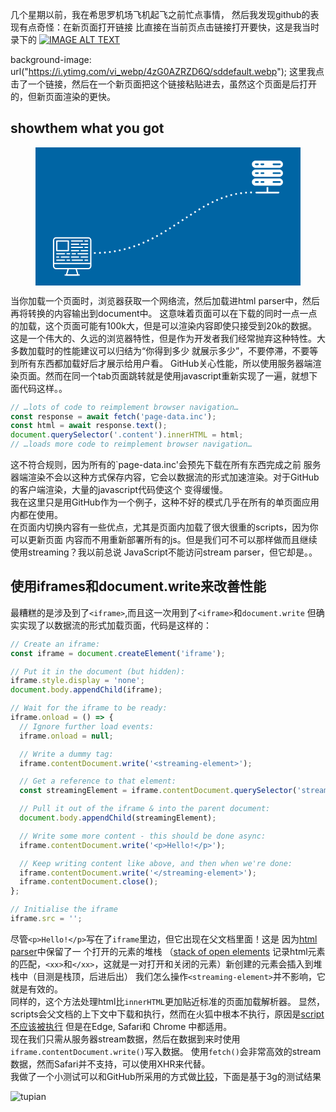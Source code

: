 几个星期以前，我在希思罗机场飞机起飞之前忙点事情，
然后我发现github的表现有点奇怪：在新页面打开链接
比直接在当前页点击链接打开要快，这是我当时录下的
[![IMAGE ALT TEXT](https://i.ytimg.com/vi_webp/4zG0AZRZD6Q/sddefault.webp)](https://i.ytimg.com/vi_webp/4zG0AZRZD6Q/sddefault.webp)

background-image: url("https://i.ytimg.com/vi_webp/4zG0AZRZD6Q/sddefault.webp");
这里我点击了一个链接，然后在一个新页面把这个链接粘贴进去，虽然这个页面是后打开的，但新页面渲染的更快。
## showthem what you got
<figure class="full-figure connection-diagram blueprint animate-diagram" style="background-color: #0065a4">
<svg viewBox="0 0 1920 1000">
  <g fill="#fff">
    <path d="M1594 148.6h173c14.5 0 26-11.4 26-26 0-14.5-11.5-26-26-26h-173c-14.5 0-26 11.5-26 26 0 14.6 11.5 26 26 26zm130-32h46.7c3 0 6.2 3 6.2 6s-3.2 6-6.3 6H1724c-3 0-6-3-6-6s3-6 6-6zm-88 0h15.4c3 0 6.2 3 6.2 6s-3 6-6.2 6H1636c-3 0-6-3-6-6s3-6 6-6zm-39.6 0h15.3c3 0 6 3 6 6s-3 6-6 6h-15.3c-3 0-6.2-3-6.2-6s2.3-6 6.2-6zM1767 225h-173c-14.5 0-26 11.6-26 26 0 14.7 11.5 26 26 26h173c14.5 0 26-11.3 26-26 0-14.4-11.5-26-26-26zm-155.3 32.2h-15.3c-3 0-6.2-3-6.2-6s3-6.2 6.2-6.2h15.3c3 0 6 3 6 6 0 3.2-3 6.2-6 6.2zm40.5 0H1637c-3.2 0-6.2-3-6.2-6s3-6.2 6-6.2h15.4c3 0 6 3 6 6 0 3.2-3 6.2-6 6.2zm118.5 0H1724c-3 0-6-3-6-6s3-6.2 6-6.2h46.7c3 0 6.2 3 6.2 6 0 3.2-3.2 6.2-6.3 6.2zM1767 161h-173c-14.5 0-26 11.3-26 26 0 14.4 11.5 26 26 26h173c14.5 0 26-11.6 26-26 0-14.7-11.5-26-26-26zm-155.3 32h-15.3c-3 0-6.2-3-6.2-6 0-3.2 3-6.2 6.2-6.2h15.3c3 0 6 3 6 6 0 4-3 6.2-6 6.2zm40.5 0H1637c-3.2 0-6.2-3-6.2-6 0-3.2 3-6.2 6-6.2h15.4c3 0 6 3 6 6 0 4-3 6.2-6 6.2zm118.5 0H1724c-3 0-6-3-6-6 0-3.2 3-6.2 6-6.2h46.7c3 0 6.2 3 6.2 6 0 4-3.2 6.2-6.3 6.2zM1761.6 321.5h-75v-33.7h-12.2v33.7h-75c-3 0-6 3-6 6 0 3.2 3 6.2 6 6.2h161.4c3 0 6-3 6-6 1-3.2-2.2-6.2-5.2-6.2z"></path>
  </g>
  <path class="connection-path" d="M423.7 765.3c538.6-.7 725.8-446.7 1153.7-438.5" fill="none" stroke="#fff" stroke-width="12.1" stroke-dasharray="12.1 24.2"></path>
  <g transform="matrix(.68416 0 0 .68416 -214.763 495.975)">
    <path class="page-img" fill="none" stroke="#fff" stroke-width="13.58414" stroke-linecap="round" stroke-linejoin="round" d="M661.7 266.5H539.5v102h122.2z"></path>
    <clipPath class="page-loading" id="a">
      <path fill="#fff" d="M518.8 252.7H883v235H519z"></path>
    </clipPath>
    <g clip-path="url(#a)" class="page-text" fill="none" stroke="#fff" stroke-width="13.6" stroke-linecap="round" stroke-linejoin="round">
      <path d="M695.7 300.5h74.7M797.6 300.5h68M695.7 334.4H811M838.3 334.4h27.2M695.7 266.5H811M838.3 266.5h27.2M695.7 436.3h74.7M797.6 436.3h68M695.7 368.4h74.7M797.6 368.4h68M702.5 402.4h34M763.6 402.4h102M539.5 402.4H621M648 402.4h27.3M702.5 470.3H811M838.3 470.3h27.2M539.5 470.3H621M648 470.3h27.3M539.5 436.3h20.3M587 436.3h81.5"></path>
    </g>
    <path d="M899.4 504.2h-394V259.7c0-15 12.3-27 27.3-27h339.6c15 0 27 12 27 27v244.5zM872.3 558.6H532.7c-15 0-27.2-12.2-27.2-27.2v-27.2h394v27.2c0 15-12.2 27.2-27.2 27.2z" fill="none" stroke="#fff" stroke-width="13.6" stroke-linecap="round" stroke-linejoin="round"></path>
    <path fill="none" stroke="#fff" stroke-width="13.58414" stroke-linecap="round" stroke-linejoin="round" d="M641.3 626.5l20.4-68h81.5l20.4 68z"></path>
    <path d="M777.2 626.5H627.8" fill="none" stroke="#fff" stroke-width="13.6" stroke-linecap="round" stroke-linejoin="round"></path>
  </g>
</svg>
</figure>  
当你加载一个页面时，浏览器获取一个网络流，然后加载进html parser中，然后再将转换的内容输出到document中。
这意味着页面可以在下载的同时一点一点的加载，这个页面可能有100k大，但是可以渲染内容即使只接受到20k的数据。  
这是一个伟大的、久远的浏览器特性，但是作为开发者我们经常抛弃这种特性。大多数加载时的性能建议可以归结为“你得到多少
就展示多少”，不要停滞，不要等到所有东西都加载好后才展示给用户看。  
GitHub关心性能，所以使用服务器端渲染页面。然而在同一个tab页面跳转就是使用javascript重新实现了一遍，就想下面代码这样。。

```javascript
// …lots of code to reimplement browser navigation…
const response = await fetch('page-data.inc');
const html = await response.text();
document.querySelector('.content').innerHTML = html;
// …loads more code to reimplement browser navigation…

```
这不符合规则，因为所有的`page-data.inc'会预先下载在所有东西完成之前
服务器端渲染不会以这种方式保存内容，它会以数据流的形式加速渲染。对于GitHub的客户端渲染，大量的javascript代码使这个
变得缓慢。  
我在这里只是用GitHub作为一个例子，这种不好的模式几乎在所有的单页面应用内都在使用。  
在页面内切换内容有一些优点，尤其是页面内加载了很大很重的scripts，因为你可以更新页面
内容而不用重新部署所有的js。但是我们可不可以那样做而且继续使用streaming？我以前总说
JavaScript不能访问stream parser，但它却是。。
## 使用iframes和document.write来改善性能
最糟糕的是涉及到了`<iframe>`,而且这一次用到了`<iframe>`和`document.write`
但确实实现了以数据流的形式加载页面，代码是这样的：

```javascript
// Create an iframe:
const iframe = document.createElement('iframe');

// Put it in the document (but hidden):
iframe.style.display = 'none';
document.body.appendChild(iframe);

// Wait for the iframe to be ready:
iframe.onload = () => {
  // Ignore further load events:
  iframe.onload = null;

  // Write a dummy tag:
  iframe.contentDocument.write('<streaming-element>');

  // Get a reference to that element:
  const streamingElement = iframe.contentDocument.querySelector('streaming-element');

  // Pull it out of the iframe & into the parent document:
  document.body.appendChild(streamingElement);

  // Write some more content - this should be done async:
  iframe.contentDocument.write('<p>Hello!</p>');

  // Keep writing content like above, and then when we're done:
  iframe.contentDocument.write('</streaming-element>');
  iframe.contentDocument.close();
};

// Initialise the iframe
iframe.src = '';
```
尽管`<p>Hello!</p>`写在了`iframe`里边，但它出现在父文档里面！这是
因为[html parser](https://html.spec.whatwg.org/multipage/syntax.html#parsing)中保留了一
个打开的元素的堆栈 （[stack of open elements](https://html.spec.whatwg.org/multipage/syntax.html#stack-of-open-elements)
记录html元素的匹配，`<xx>`和`</xx>`，这就是一对打开和关闭的元素）新创建的元素会插入到堆栈中（目测是栈顶，后进后出）
我们怎么操作`<streaming-element>`并不影响，它就是有效的。  
同样的，这个方法处理html比`innerHTML`更加贴近标准的页面加载解析器。
显然，scripts会父文档的上下文中下载和执行，然而在火狐中根本不执行，原因是[script不应该被执行](https://html.spec.whatwg.org/multipage/syntax.html#scripts-that-modify-the-page-as-it-is-being-parsed)
但是在Edge, Safari和 Chrome 中都适用。  
现在我们只需从服务器stream数据，然后在数据到来时使用`iframe.contentDocument.write()`写入数据。
使用`fetch()`会非常高效的stream数据，然而Safari并不支持，可以使用XHR来代替。  
我做了一个小测试可以和GitHub所采用的方式做[比较]()，下面是基于3g的测试结果

![tupian](http://ofsskz9rj.bkt.clouddn.com/translationQQ%E6%88%AA%E5%9B%BE20161208132200.png)
